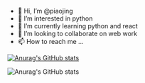 - 👋 Hi, I’m @piaojing
- 👀 I’m interested in python
- 🌱 I’m currently learning python and react
- 💞️ I’m looking to collaborate on web work
- 📫 How to reach me ...

[![Anurag's GitHub stats](https://github-readme-stats.vercel.app/api?username=PiaoJing)](https://github.com/anuraghazra/github-readme-stats)
<!-- ![Anurag's GitHub stats](https://github-readme-stats.vercel.app/api?username=PiaoJing&hide=contribs,prs) -->

<!-- themes -->
![Anurag's GitHub stats](https://github-readme-stats.vercel.app/api?username=anuraghazra&show_icons=true&theme=radical)

<!---
piaojing/piaojing is a ✨ special ✨ repository because its `README.md` (this file) appears on your GitHub profile.
You can click the Preview link to take a look at your changes.
--->
